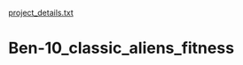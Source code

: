 [project_details.txt](https://github.com/Abishek129/Ben-10_classic_aliens_fitness/files/7111906/project_details.txt)
# Ben-10_classic_aliens_fitness
